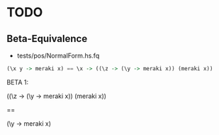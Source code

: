 

# TODO

## Beta-Equivalence

* tests/pos/NormalForm.hs.fq

```haskell
(\x y -> meraki x) == \x -> ((\z -> (\y -> meraki x)) (meraki x))
```


BETA 1:

  ((\z -> (\y -> meraki x)) (meraki x))

  ==

  (\y -> meraki x)
